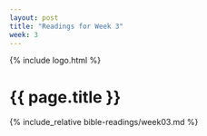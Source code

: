 ```yaml
---
layout: post
title: "Readings for Week 3"
week: 3
---
```


{% include logo.html %}

# {{ page.title }}

{% include_relative bible-readings/week03.md %}
